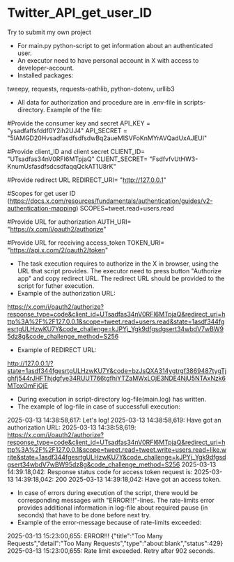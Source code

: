 # Twitter_API_get_user_ID
Try to submit my own project
*	For main.py python-script to get information about an authenticated user.
*	An executor need to have personal account in X with access to developer-account.
*	Installed packages:

tweepy, requests, requests-oathlib, python-dotenv, urllib3

*	All data for authorization and procedure are in .env-file in scripts-directory. Example of the file:

#Provide the consumer key and secret
API_KEY = "ysadfaffsfddf0Y2ih2UJ4"
API_SECRET = "5IAMGD20HvsadfasdfsdfsdwBq2aueMISVFoKnMYrAVQadUxAJEUI"

#Provide client_ID and client secret
CLIENT_ID= "UTsadfas34nV0RFI6MTpjaQ"
CLIENT_SECRET= "FsdfvfvUtHW3-KnumUsfasdfsdcsdfaqqQckAT1U8rK"

#Provide redirect URL 
REDIRECT_URI= "http://127.0.0.1"

#Scopes for get user ID (https://docs.x.com/resources/fundamentals/authentication/guides/v2-authentication-mapping)
SCOPES=tweet.read+users.read

#Provide URL for authorization
AUTH_URI= "https://x.com/i/oauth2/authorize"

#Provide URL for receiving access_token
TOKEN_URI= "https://api.x.com/2/oauth2/token"

*	The task execution requires to authorize in the X in browser, using the URL that script provides. The executor need to press button "Authorize app" and copy redirect URL. The redirect URL should be provided to the script for futher execution. 
*	Example of the authorization URL:

https://x.com/i/oauth2/authorize?response_type=code&client_id=UTsadfas34nV0RFI6MTpjaQ&redirect_uri=http%3A%2F%2F127.0.0.1&scope=tweet.read+users.read&state=1asdf344fgesrtgULHzwKU7Y&code_challenge=kJPYj_Ygk9dfgsdgsert34wbdV7wBW95dz8g&code_challenge_method=S256

*	Example of REDIRECT URL:

http://127.0.0.1/?state=1asdf344fgesrtgULHzwKU7Y&code=bzJsQXA314ygtrgf3869487tygTjghfj544rJHFThjdgfye34RUUT766tgfhjYTZaMWxLOjE3NDE4NjU5NTAxNzk6MToxOmFjOjE

*	During execution in script-directory log-file(main.log) has written.
*	The example of log-file in case of successfull execution:

2025-03-13 14:38:58,617: Let's log!
2025-03-13 14:38:58,619: Have got an authorization URL:
2025-03-13 14:38:58,619: https://x.com/i/oauth2/authorize?response_type=code&client_id=UTsadfas34nV0RFI6MTpjaQ&redirect_uri=http%3A%2F%2F127.0.0.1&scope=tweet.read+tweet.write+users.read+like.write&state=1asdf344fgesrtgULHzwKU7Y&code_challenge=kJPYj_Ygk9dfgsdgsert34wbdV7wBW95dz8g&code_challenge_method=S256
2025-03-13 14:39:18,042: Response status code for access token request is:
2025-03-13 14:39:18,042: 200
2025-03-13 14:39:18,042: Have got an access token.


*	In case of errors during execution of the script, there would be corresponding messages with "ERROR!!!"-lines. The rate-limits error provides additional information in log-file about required pause (in seconds) that have to be done before next try.
* Example of the error-message because of rate-limits exceeded:

2025-03-13 15:23:00,655: ERROR!!! {"title":"Too Many Requests","detail":"Too Many Requests","type":"about:blank","status":429}
2025-03-13 15:23:00,655: Rate limit exceeded. Retry after 902 seconds.

